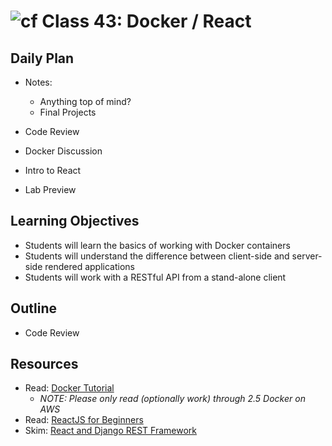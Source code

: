 # ![cf](http://i.imgur.com/7v5ASc8.png) Class 43: Docker / React

## Daily Plan
- Notes:
    - Anything top of mind?
    - Final Projects

- Code Review
- Docker Discussion
- Intro to React
- Lab Preview

## Learning Objectives
- Students will learn the basics of working with Docker containers
- Students will understand the difference between client-side and server-side rendered applications
- Students will work with a RESTful API from a stand-alone client

## Outline
- Code Review

## Resources
- Read: [Docker Tutorial](https://docker-curriculum.com/#table-of-contents)
    - _NOTE: Please only read (optionally work) through 2.5 Docker on AWS_
- Read: [ReactJS for Beginners](https://blog.andrewray.me/reactjs-for-stupid-people/)
- Skim: [React and Django REST Framework](https://hackernoon.com/creating-websites-using-react-and-django-rest-framework-b14c066087c7)
